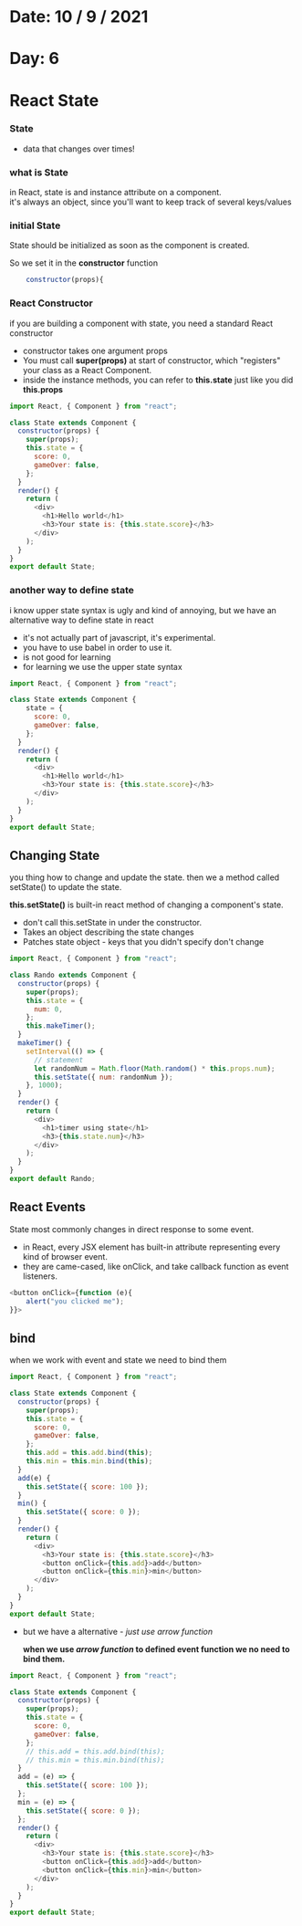 # Date: 10 / 9 / 2021

# Day: 6

# React State

### State

- data that changes over times!

### what is State

in React, state is and instance attribute on a component.
<br>
it's always an object, since you'll want to keep track of several keys/values

### initial State

State should be initialized as soon as the component is created.
<br>

So we set it in the **constructor** function

```js
    constructor(props){
```

### React Constructor

if you are building a component with state, you need a standard React constructor

- constructor takes one argument props
- You must call **super(props)** at start of constructor, which "registers" your class as a React Component.
- inside the instance methods, you can refer to **this.state** just like you did **this.props**

```js
import React, { Component } from "react";

class State extends Component {
  constructor(props) {
    super(props);
    this.state = {
      score: 0,
      gameOver: false,
    };
  }
  render() {
    return (
      <div>
        <h1>Hello world</h1>
        <h3>Your state is: {this.state.score}</h3>
      </div>
    );
  }
}
export default State;
```

### another way to define state

i know upper state syntax is ugly and kind of annoying, but we have an alternative way to define state in react

- it's not actually part of javascript, it's experimental.
- you have to use babel in order to use it.
- is not good for learning
- for learning we use the upper state syntax

```js
import React, { Component } from "react";

class State extends Component {
    state = {
      score: 0,
      gameOver: false,
    };
  }
  render() {
    return (
      <div>
        <h1>Hello world</h1>
        <h3>Your state is: {this.state.score}</h3>
      </div>
    );
  }
}
export default State;
```

## Changing State

you thing how to change and update the state. then we a method called setState() to update the state.
<br>

**this.setState()** is built-in react method of changing a component's state.

- don't call this.setState in under the constructor.
- Takes an object describing the state changes
- Patches state object - keys that you didn't specify don't change

```js
import React, { Component } from "react";

class Rando extends Component {
  constructor(props) {
    super(props);
    this.state = {
      num: 0,
    };
    this.makeTimer();
  }
  makeTimer() {
    setInterval(() => {
      // statement
      let randomNum = Math.floor(Math.random() * this.props.num);
      this.setState({ num: randomNum });
    }, 1000);
  }
  render() {
    return (
      <div>
        <h1>timer using state</h1>
        <h3>{this.state.num}</h3>
      </div>
    );
  }
}
export default Rando;
```

## React Events

State most commonly changes in direct response to some event.

- in React, every JSX element has built-in attribute representing every kind of browser event.
- they are came-cased, like onClick, and take callback function as event listeners.

```js
<button onClick={function (e){
    alert("you clicked me");
}}>
```

## bind

when we work with event and state we need to bind them

```js
import React, { Component } from "react";

class State extends Component {
  constructor(props) {
    super(props);
    this.state = {
      score: 0,
      gameOver: false,
    };
    this.add = this.add.bind(this);
    this.min = this.min.bind(this);
  }
  add(e) {
    this.setState({ score: 100 });
  }
  min() {
    this.setState({ score: 0 });
  }
  render() {
    return (
      <div>
        <h3>Your state is: {this.state.score}</h3>
        <button onClick={this.add}>add</button>
        <button onClick={this.min}>min</button>
      </div>
    );
  }
}
export default State;
```

- but we have a alternative - _just use arrow function_

  <b>when we use <i>arrow function</i> to defined event function we no need to bind them.</b>

```js
import React, { Component } from "react";

class State extends Component {
  constructor(props) {
    super(props);
    this.state = {
      score: 0,
      gameOver: false,
    };
    // this.add = this.add.bind(this);
    // this.min = this.min.bind(this);
  }
  add = (e) => {
    this.setState({ score: 100 });
  };
  min = (e) => {
    this.setState({ score: 0 });
  };
  render() {
    return (
      <div>
        <h3>Your state is: {this.state.score}</h3>
        <button onClick={this.add}>add</button>
        <button onClick={this.min}>min</button>
      </div>
    );
  }
}
export default State;
```
